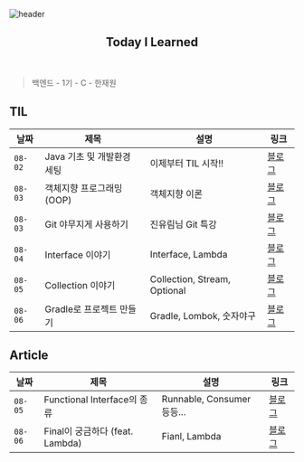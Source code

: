 ![header](https://capsule-render.vercel.app/api?type=waving&color=0f7b6c&height=150&section=header&text=hanjo&fontColor=afeee6&fontSize=90&animation=twinkling)


<div align='center'>
    <h2> Today I Learned </h2>
</div>

<br>

> 백엔드 - 1기 - C - 한재원

## TIL

|날짜|제목|설명|링크|
|---|---|---|---|
|`08-02`|Java 기초 및 개발환경 세팅|이제부터 TIL 시작!!|[블로그](https://hanjo8813.github.io/til/1/)|
|`08-03`|객체지향 프로그래밍(OOP)|객체지향 이론|[블로그](https://hanjo8813.github.io/til/2/)|
|`08-03`|Git 야무지게 사용하기|진유림님 Git 특강|[블로그](https://hanjo8813.github.io/til/3/)|
|`08-04`|Interface 이야기|Interface, Lambda|[블로그](https://hanjo8813.github.io/til/4/)|
|`08-05`|Collection 이야기|Collection, Stream, Optional|[블로그](https://hanjo8813.github.io/til/5/)|
|`08-06`|Gradle로 프로젝트 만들기|Gradle, Lombok, 숫자야구|[블로그](https://hanjo8813.github.io/til/6/)|


## Article

|날짜|제목|설명|링크|
|---|---|---|---|
|`08-05`|Functional Interface의 종류|Runnable, Consumer 등등...|[블로그](https://hanjo8813.github.io/java/4/)|
|`08-06`|Final이 궁금하다 (feat. Lambda)|Fianl, Lambda|[블로그](https://hanjo8813.github.io/java/5/)|